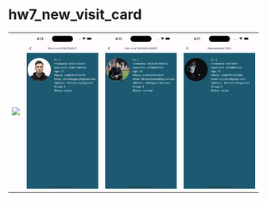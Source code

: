 # hw7_new_visit_card

|                     |                     |                     |                     |
| :-----------------: | :-----------------: | :-----------------: | :-----------------: |
| ![](./assets/0.png) | ![](./assets/1.png) | ![](./assets/2.png) | ![](./assets/3.png) |
